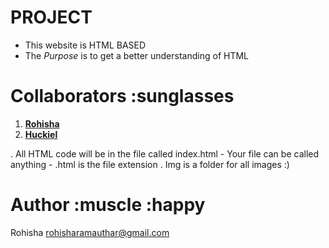 # PROJECT
- This website is HTML BASED
- The *Purpose* is to get a better understanding of HTML

# Collaborators :sunglasses
1. [**Rohisha**](https://github.com/Kai-Deux)
2. [**Huckiel**](https://github.com/huckiel7)

. All HTML code will be in the file called index.html
    - Your file can be called anything
    - .html is the file extension
. Img is a folder for all images :)

# Author :muscle :happy
Rohisha <rohisharamauthar@gmail.com>